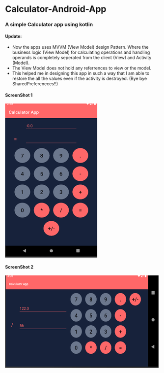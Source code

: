 # Calculator-Android-App
###  A simple Calculator app using kotlin

#### Update:
* Now the apps uses MVVM (View Model) design Pattern. Where the business logic (View Model) for calculating operations and handling operands is completely seperated from the client (View) and Activity (Model).
* The View Model does not hold any referrences to view or the model.
* This helped me in designing this app in such a way that I am able to restore the all the values even if the activity is destroyed. (Bye bye SharedPrefereneces!!)

#### ScreenShot 1
<img src = "https://github.com/kshadep7/Calculator-Android-App-/blob/master/app/src/main/res/calcy1.png" width="300" height="500" alt = "ScreenShot_1">

#### ScreenShot 2
<img src = "https://github.com/kshadep7/Calculator-Android-App-/blob/master/app/src/main/res/calcy2.png" width="500" height="300" alt = "ScreenShot_2">
